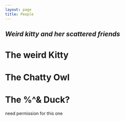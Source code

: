 ```yaml
---
layout: page
title: People
---
```

## _Weird kitty and her scattered friends_

# The weird Kitty

# The Chatty Owl 

# The %^& Duck?
need permission for this one 

